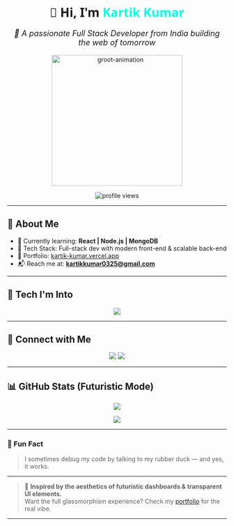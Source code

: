 <!-- KromaStone's README -->

<h1 align="center" style="font-family: 'Segoe UI', Tahoma, Geneva, Verdana, sans-serif;">👋 Hi, I'm <span style="color:#00FFE0;">Kartik Kumar</span></h1>

<p align="center" style="font-style: italic; font-size: 18px;">🚀 A passionate Full Stack Developer from India building the web of tomorrow</p>

<p align="center">
  <img src="https://user-images.githubusercontent.com/74038190/241765440-80728820-e06b-4f96-9c9e-9df46f0cc0a5.gif" width="300" alt="groot-animation">
</p>

<p align="center">
  <img src="https://komarev.com/ghpvc/?username=kromastone&label=👁%20Profile%20views&color=00FFE0&style=flat-square" alt="profile views"/>
</p>

---

## 🌌 About Me

- 🌱 Currently learning: **React | Node.js | MongoDB**
- 🔧 Tech Stack: Full-stack dev with modern front-end & scalable back-end
- 📂 Portfolio: [kartik-kumar.vercel.app](https://kartik-kumar.vercel.app/)
- 📬 Reach me at: **kartikkumar0325@gmail.com**

---

## 🧠 Tech I'm Into

<div align="center">
  <img src="https://skillicons.dev/icons?i=react,nodejs,mongodb,angular,js,ts,html,css,sass,cs,dotnet,figma,mysql,azure" />
</div>

---

## 🤝 Connect with Me

<p align="center">
  <a href="https://twitter.com/_g_root" target="_blank"><img src="https://img.shields.io/badge/Twitter-00FFE0?style=for-the-badge&logo=twitter&logoColor=white" /></a>
  <a href="https://linkedin.com/in/kartik kumar" target="_blank"><img src="https://img.shields.io/badge/LinkedIn-0077B5?style=for-the-badge&logo=linkedin&logoColor=white" /></a>
</p>

---

## 📊 GitHub Stats (Futuristic Mode)

<p align="center">
  <img src="https://github-readme-stats.vercel.app/api?username=kromastone&show_icons=true&theme=radical&icon_color=00FFE0&text_color=ffffff&bg_color=00000000&hide_border=true" />
</p>

<p align="center">
  <img src="https://github-readme-stats.vercel.app/api/top-langs/?username=kromastone&layout=compact&theme=radical&bg_color=00000000&hide_border=true" />
</p>

---

### 🪩 Fun Fact

> I sometimes debug my code by talking to my rubber duck — and yes, it works.

---

> 🎨 **Inspired by the aesthetics of futuristic dashboards & transparent UI elements.**  
> Want the full glassmorphism experience? Check my [portfolio](https://kartik-kumar.vercel.app/) for the real vibe.

---

